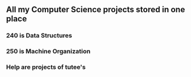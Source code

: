 ## All my Computer Science projects stored in one place
### 240 is Data Structures
### 250 is Machine Organization
### Help are projects of tutee's
